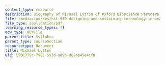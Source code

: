 ```yaml
---
content_type: resource
description: Biography of Michael Lytton of Oxford Bioscience Partners.
file: /media/courses/hst-939-designing-and-sustaining-technology-innovation-for-global-health-practice-spring-2008/5981779c7981593da89bd62ab45e4cf8_michael_bio.pdf
file_type: application/pdf
learning_resource_types: []
ocw_type: OCWFile
parent_title: Syllabus
parent_type: CourseSection
resourcetype: Document
title: Michael Lytton
uid: 5981779c-7981-593d-a89b-d62ab45e4cf8
---
```

